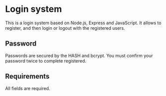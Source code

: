 # Login system

This is a login system based on Node.js, Express and JavaScript.
It allows to register, and then login or logout with the registered users.

## Password
Passwords are secured by the HASH and bcrypt.
You must confirm your password twice to complete registered.

## Requirements
All fields are required.